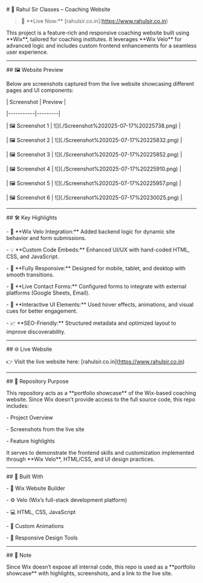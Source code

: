 \# 🚀 Rahul Sir Classes – Coaching Website



> 📍 \*\*Live Now:\*\* \[rahulsir.co.in](https://www.rahulsir.co.in)



This project is a feature-rich and responsive coaching website built using \*\*Wix\*\*, tailored for coaching institutes. It leverages \*\*Wix Velo\*\* for advanced logic and includes custom frontend enhancements for a seamless user experience.



---



\## 🖼️ Website Preview



Below are screenshots captured from the live website showcasing different pages and UI components:



| Screenshot | Preview |

|-----------|---------|

| 🖼️ Screenshot 1 | !\[](./Screenshot%202025-07-17%20225738.png) |

| 🖼️ Screenshot 2 | !\[](./Screenshot%202025-07-17%20225832.png) |

| 🖼️ Screenshot 3 | !\[](./Screenshot%202025-07-17%20225852.png) |

| 🖼️ Screenshot 4 | !\[](./Screenshot%202025-07-17%20225910.png) |

| 🖼️ Screenshot 5 | !\[](./Screenshot%202025-07-17%20225957.png) |

| 🖼️ Screenshot 6 | !\[](./Screenshot%202025-07-17%20230025.png) |



---



\## 🛠️ Key Highlights



\- 🔧 \*\*Wix Velo Integration:\*\* Added backend logic for dynamic site behavior and form submissions.

\- 💡 \*\*Custom Code Embeds:\*\* Enhanced UI/UX with hand-coded HTML, CSS, and JavaScript.

\- 📱 \*\*Fully Responsive:\*\* Designed for mobile, tablet, and desktop with smooth transitions.

\- 📩 \*\*Live Contact Forms:\*\* Configured forms to integrate with external platforms (Google Sheets, Email).

\- 🧩 \*\*Interactive UI Elements:\*\* Used hover effects, animations, and visual cues for better engagement.

\- 📈 \*\*SEO-Friendly:\*\* Structured metadata and optimized layout to improve discoverability.



---



\## 🌐 Live Website



👉 Visit the live website here: \[rahulsir.co.in](https://www.rahulsir.co.in)



---



\## 📁 Repository Purpose



This repository acts as a \*\*portfolio showcase\*\* of the Wix-based coaching website. Since Wix doesn’t provide access to the full source code, this repo includes:



\- Project Overview  

\- Screenshots from the live site  

\- Feature highlights  



It serves to demonstrate the frontend skills and customization implemented through \*\*Wix Velo\*\*, HTML/CSS, and UI design practices.



---



\## 📸 Built With



\- 🧱 Wix Website Builder  

\- ⚙️ Velo (Wix’s full-stack development platform)  

\- 💻 HTML, CSS, JavaScript  

\- 🎨 Custom Animations  

\- 📐 Responsive Design Tools



---

\## 📁 Note



Since Wix doesn’t expose all internal code, this repo is used as a \*\*portfolio showcase\*\* with highlights, screenshots, and a link to the live site.

